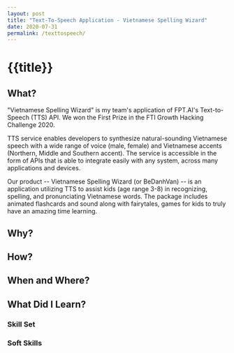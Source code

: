 ```yaml
---
layout: post
title: "Text-To-Speech Application - Vietnamese Spelling Wizard"
date: 2020-07-31
permalink: /texttospeech/
---
```

<h1>{{title}}</h1>
<h2>What?</h2>
<p>
"Vietnamese Spelling Wizard" is my team's application of FPT.AI's Text-to-Speech (TTS) API. We won the First Prize in the FTI Growth Hacking Challenge 2020. 
</p>
<p>
TTS service enables developers to synthesize natural-sounding Vietnamese speech with a wide range of voice (male, female) and Vietnamese accents (Northern, Middle and Southern accent). The service is accessible in the form of APIs that is able to integrate easily with any system, across many applications and devices.
</p>
<p>
Our product -- Vietnamese Spelling Wizard (or BeDanhVan) --  is an application utilizing TTS to assist kids (age range 3-8) in recognizing, spelling, and pronunciating Vietnamese words. The package includes animated flashcards and sound along with fairytales, games for kids to truly have an amazing time learning.
</p>

<h2>Why?</h2>
<p>
</p>

<h2>How?</h2>
<p>
</p> 

<h2>When and Where?</h2>
<p></p>

<h2>What Did I Learn?</h2>
<h3>Skill Set</h3>
<p></p>
<h3>Soft Skills</h3>
<p></p>

